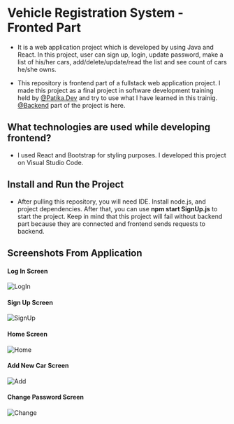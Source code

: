 # Vehicle Registration System - Fronted Part

- It is a web application project which is developed by using Java and React. In this project, user can sign up, login, update password, make a list of his/her cars, add/delete/update/read the list and see count of cars he/she owns. 

- This repository is frontend part of a fullstack web application project. I made this project as a final project in software development training held by [@Patika.Dev](https://www.patika.dev/tr) and try to use what I have learned in this trainig. [@Backend](https://github.com/elifintizamoglu/VehicleRegistrationSystem) part of the project is here.

## What technologies are used while developing frontend?

- I used React and Bootstrap for styling purposes. I developed this project on Visual Studio Code.


## Install and Run the Project

- After pulling this repository, you will need IDE. Install node.js, and project dependencies. After that, you can use **npm start SignUp.js** to start the project. Keep in mind that this project will fail without backend part because they are connected and frontend sends requests to backend.


## Screenshots From Application

#### Log In Screen
![LogIn](https://i.postimg.cc/9FGXs4t0/LogIn.png)
#### Sign Up Screen
![SignUp](https://i.postimg.cc/4dHkRMtZ/SignUp.png)
#### Home Screen
![Home](https://i.postimg.cc/XvZDr5vk/Home.png)
#### Add New Car Screen
![Add](https://i.postimg.cc/0j6BwJZs/Add.png)
#### Change Password Screen
![Change](https://i.postimg.cc/brCSKZjs/change.png)
